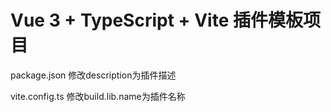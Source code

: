# Vue 3 + TypeScript + Vite 插件模板项目

package.json
修改description为插件描述

vite.config.ts
修改build.lib.name为插件名称